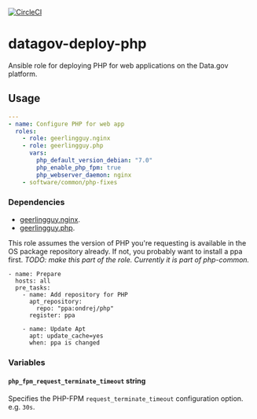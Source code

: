 [![CircleCI](https://circleci.com/gh/GSA/datagov-deploy-php.svg?style=svg)](https://circleci.com/gh/GSA/datagov-deploy-php)

# datagov-deploy-php

Ansible role for deploying PHP for web applications on the Data.gov platform.


## Usage

```yaml
---
- name: Configure PHP for web app
  roles:
    - role: geerlingguy.nginx
    - role: geerlingguy.php
      vars:
        php_default_version_debian: "7.0"
        php_enable_php_fpm: true
        php_webserver_daemon: nginx
    - software/common/php-fixes
```

### Dependencies

- [geerlingguy.nginx](https://github.com/geerlingguy/ansible-role-nginx).
- [geerlingguy.php](https://github.com/geerlingguy/ansible-role-php).

This role assumes the version of PHP you're requesting is available in the OS
package repository already. If not, you probably want to install a ppa first.
_TODO: make this part of the role. Currently it is part of php-common._

```
- name: Prepare
  hosts: all
  pre_tasks:
    - name: Add repository for PHP
      apt_repository:
        repo: "ppa:ondrej/php"
      register: ppa

    - name: Update Apt
      apt: update_cache=yes
      when: ppa is changed
```

### Variables

#### `php_fpm_request_terminate_timeout` string

Specifies the PHP-FPM `request_terminate_timeout` configuration option. e.g.
`30s`.
